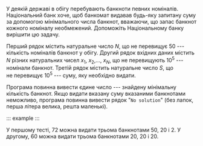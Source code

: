 У деякій державі в обігу перебувають банкноти певних номіналів.
Національний банк хоче, щоб банкомат видавав будь-яку запитану суму за
допомогою мінімального числа банкнот, вважаючи, що запас банкнот кожного
номіналу необмежений. Допоможіть Національному банку вирішити цю задачу.

Перший рядок містить натуральне число $N$, що не перевищує 50 ---
кількість номіналів банкнот у обігу. Другий рядок вхідних даних містить
$N$ різних натуральних чисел $x_1$, $x_2$,..., $x_N$, що не перевищують
$10^5$ --- номінали банкнот. Третій рядок містить натуральне число $S$,
що не перевищує $10^5$ --- суму, яку необхідно видати.

Програма повинна вивести єдине число --- знайдену мінімальну кількість
банкнот. Якщо видати вказану суму вказаними банкнотами неможливо,
програма повинна вивести рядок "`No solution`" (без лапок, перша літера
велика, решта маленькі).

::: example
:::

У першому тесті, 72 можна видати трьома банкнотами 50, 20 і 2. У
другому, 60 можна видати трьома банкнотами 20, 20 і 20.
